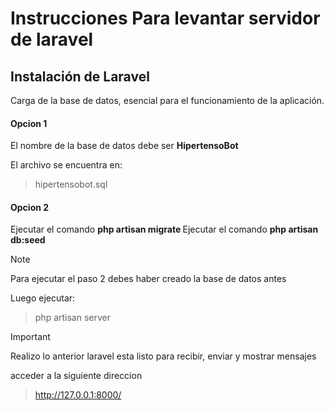 <h1>Instrucciones Para levantar servidor de laravel</h1>
<h2>Instalación de Laravel</h2>

Carga de la base de datos, esencial para el funcionamiento de la aplicación.

<h4> Opcion 1</h4>
El nombre de la base de datos debe ser <strong> HipertensoBot </strong>

El archivo se encuentra en:
> hipertensobot.sql

<h4> Opcion 2</h4>

Ejecutar el comando <strong> php artisan migrate </strong>
Ejecutar el comando <strong> php artisan db:seed </strong>

> [!NOTE]  
> Para ejecutar el paso 2 debes haber creado la base de datos antes

Luego ejecutar:
> php artisan server


> [!IMPORTANT]  
> Realizo lo anterior laravel esta listo para recibir, enviar y mostrar mensajes


acceder a la siguiente direccion
> http://127.0.0.1:8000/
